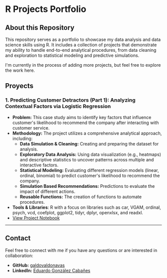 # R Projects Portfolio

## About this Repository

This repository serves as a portfolio to showcase my data analysis and data science skills using R. It includes a collection of projects that demonstrate my ability to handle end-to-end analytical procedures, from data cleaning and exploration to statistical modeling and predictive simulations.

I'm currently in the process of adding more projects, but feel free to explore the work here.

## Proyects

### 1. Predicting Customer Detractors (Part 1): Analyzing Contextual Factors via Logistic Regression
* **Problem:** This case study aims to identify key factors that influence customer's likelihood to recommend the company after interacting with customer service. 
* **Methodology:** The project utilizes a comprehensive analytical approach, including:
  * **Data Simulation & Cleaning:** Creating and preparing the dataset for analysis.
  * **Exploratory Data Analysis:** Using data visualization (e.g., heatmaps) and descriptive statistics to uncover patterns across multiple and interactive factors.
  * **Statistical Modeling:** Evaluating different regression models (linear, ordinal, binomial) to predict customer's likelihood to recommend the company. 
  * **Simulation Based Recommendations:** Predictions to evaluate the impact of different actions. 
  * **Reusable Functions:** The creation of functions to automate procedures.
* **Tools & Libraries**: R with a focus on libraries such as car, VGAM, ordinal, psych, vcd, coefplot, ggplot2, tidyr, dplyr, openxlsx, and readxl.
* [View Project Notebook](https://github.com/galdovaldonavas/R_Research_Portfolio_and_Toolkit-/blob/main/Projects/Predicting%20Customer%20Detractors%20(Part%201).%20Analyzing%20Contextual%20Factors%20Via%20Logistic%20Regression.Rmd)
---

## Contact

Feel free to connect with me if you have any questions or are interested in collaboration: 

* **GitHub:** [galdovaldonavas](https://github.com/galdovaldonavas)
* **LinkedIn:** [Eduardo González Cabañes](https://www.linkedin.com/in/eduardo-gonzalez-caba%C3%B1es-79bb87a5/)